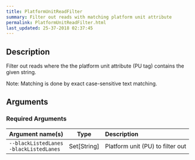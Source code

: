 ```yaml
---
title: PlatformUnitReadFilter
summary: Filter out reads with matching platform unit attribute
permalink: PlatformUnitReadFilter.html
last_updated: 25-37-2018 02:37:45
---
```


## Description

Filter out reads where the the platform unit attribute (PU tag) contains the given string.

 <p>Note: Matching is done by exact case-sensitive text matching.</p>

## Arguments

### Required Arguments

| Argument name(s) | Type | Description |
| :--------------- | :--: | :------ |
| `--blackListedLanes`<br/>`-blackListedLanes` | Set[String] | Platform unit (PU) to filter out |


